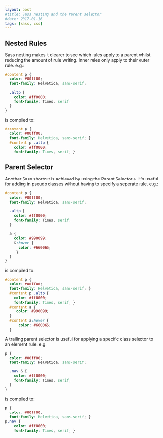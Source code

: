 ```yaml
---
layout: post
#title: Sass nesting and the Parent selector
#date: 2017-01-16
tags: [sass, css]
---
```


## Nested Rules
Sass nesting makes it clearer to see which rules apply to a parent whilst reducing the amount of rule writing. Inner rules only apply to their outer rule. e.g.:

```scss
#content p {
  color: #00ff00;
  font-family: Helvetica, sans-serif;

  .altp {
    color: #ff0000;
    font-family: Times, serif;
  }
}
```

is compiled to:

```css
#content p {
  color: #00ff00;
  font-family: Helvetica, sans-serif; }
  #content p .altp {
    color: #ff0000;
    font-family: Times, serif; }
```

## Parent Selector
Another Sass shortcut is achieved by using the Parent Selector `&`. It's useful for adding in pseudo classes without having to specify a seperate rule. e.g.:


```scss
#content p {
  color: #00ff00;
  font-family: Helvetica, sans-serif;

  .altp {
    color: #ff0000;
    font-family: Times, serif;
  }
  
  a {
    color: #990099;
    &:hover {
      color: #660066; 
     }
  }
}
```

is compiled to:

```css
#content p {
  color: #00ff00;
  font-family: Helvetica, sans-serif; }
  #content p .altp {
    color: #ff0000;
    font-family: Times, serif; }
  #content a {
	 color: #990099; 
  }
  #content a:hover {
	  color: #660066;
  }
```

A trailing parent selector is useful for applying a specific class selector to an element rule. e.g.:

```scss
p {
  color: #00ff00;
  font-family: Helvetica, sans-serif;

  .nav & {
    color: #ff0000;
    font-family: Times, serif;
  }
}
```

is compiled to:

```css
p {
  color: #00ff00;
  font-family: Helvetica, sans-serif; }
p.nav {
    color: #ff0000;
    font-family: Times, serif; }
```